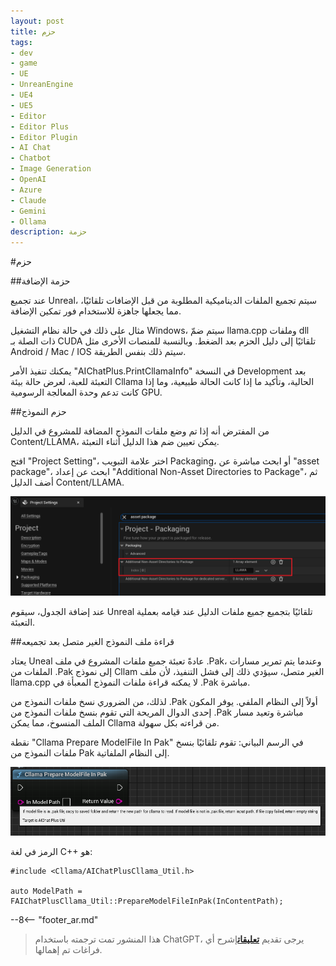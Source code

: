 ```yaml
---
layout: post
title: حزم
tags:
- dev
- game
- UE
- UnreanEngine
- UE4
- UE5
- Editor
- Editor Plus
- Editor Plugin
- AI Chat
- Chatbot
- Image Generation
- OpenAI
- Azure
- Claude
- Gemini
- Ollama
description: حزمة
---
```


<meta property="og:title" content="UE 插件 AIChatPlus 使用说明 - Package 篇 - Get Started" />

#حزم

##حزمة الإضافة

عند تجميع Unreal، سيتم تجميع الملفات الديناميكية المطلوبة من قبل الإضافات تلقائيًا، مما يجعلها جاهزة للاستخدام فور تمكين الإضافة.

مثال على ذلك في حالة نظام التشغيل Windows، سيتم ضمّ llama.cpp وملفات dll ذات الصلة بـ CUDA تلقائيًا إلى دليل الحزم بعد الضغط. وبالنسبة للمنصات الأخرى مثل Android / Mac / IOS سيتم ذلك بنفس الطريقة.

يمكنك تنفيذ الأمر "AIChatPlus.PrintCllamaInfo" في النسخة Development بعد التعبئة للعبة، لعرض حالة بيئة Cllama الحالية، وتأكيد ما إذا كانت الحالة طبيعية، وما إذا كانت تدعم وحدة المعالجة الرسومية GPU.

##حزم النموذج

من المفترض أنه إذا تم وضع ملفات النموذج المضافة للمشروع في الدليل Content/LLAMA، يمكن تعيين ضم هذا الدليل أثناء التعبئة.

افتح "Project Setting"، اختر علامة التبويب Packaging، أو ابحث مباشرة عن "asset package"، ابحث عن إعداد "Additional Non-Asset Directories to Package"، ثم أضف الدليل Content/LLAMA.

![](assets/img/2024-ue-aichatplus/usage/package/getstarted_1.png)

عند إضافة الجدول، سيقوم Unreal تلقائيًا بتجميع جميع ملفات الدليل عند قيامه بعملية التعبئة.

##قراءة ملف النموذج الغير متصل بعد تجميعه

يعتاد Uneal عادةً تعبئة جميع ملفات المشروع في ملف .Pak، وعندما يتم تمرير مسارات الملفات من .Pak إلى نموذج Cllam الغير متصل، سيؤدي ذلك إلى فشل التنفيذ، لأن ملف llama.cpp لا يمكنه قراءة ملفات النموذج المعبأة في .Pak مباشرة.

لذلك، من الضروري نسخ ملفات النموذج من .Pak أولاً إلى النظام الملفي. يوفر المكون إحدى الدوال المريحة التي تقوم بنسخ ملفات النموذج من .Pak مباشرة وتعيد مسار الملف المنسوخ، مما يمكن Cllama من قراءته بكل سهولة.

نقطة "Cllama Prepare ModelFile In Pak" في الرسم البياني: تقوم تلقائيًا بنسخ ملفات النموذج من Pak إلى النظام الملفاتية.

![guide bludprint](assets/img/2024-ue-aichatplus/guide_util_4.png)

الرمز في لغة C++ هو:

```
#include <Cllama/AIChatPlusCllama_Util.h>

auto ModelPath = FAIChatPlusCllama_Util::PrepareModelFileInPak(InContentPath);
```

--8<-- "footer_ar.md"


> هذا المنشور تمت ترجمته باستخدام ChatGPT، يرجى تقديم [**تعليقات**](https://github.com/disenone/wiki_blog/issues/new)إشرح أي فراغات تم إهمالها. 
